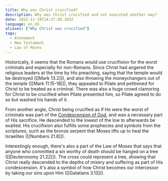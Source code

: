 ```yaml
---
title: Why was Christ crucified?
description: Why was Christ crucified and not executed another way?
date: 2022-11-19T14:27:50.383Z
language: en_US
aliases: ["Why Christ was crucified"]
tags:
  - Atonement
  - New Testament
  - Law of Moses
---
```


Historically, it seems that the Romans would use crucifixion for the worst criminals and especially for non-Romans. Since Christ had angered the religious leaders at the time by His preaching, saying that the temple would be destroyed ([[Mark 13.2]]), and also throwing the moneychangers out of the temple ([[Mark 11.15-18]]), they appealed to Pilate and petitioned for Christ to be treated as a criminal. There was also a huge crowd clamoring for Christ to be crucified when Pilate presented him, so Pilate agreed to do so but washed his hands of it.

From another angle, Christ being crucified as if He were the worst of criminals was part of the [Condescension of God](https://www.churchofjesuschrist.org/study/ensign/2001/12/the-condescension-of-god), and was a necessary part of His sacrifice. He descended to the lowest of the low to afterwards be exalted. His crucifixion also fulfills some prophecies and symbols from the scriptures, such as the bronze serpent that Moses lifts up to heal the Israelites ([[Numbers 21.8]]).

Interestingly enough, there's also a part of the Law of Moses that says that anyone who committed a sin worthy of death should be hanged on a tree ([[Deuteronomy 21.22]]). The cross could represent a tree, showing that Christ really descended to the depths of misery and suffering as part of His condescension. It's also a symbol of how Christ becomes our intercessor by taking our sins upon Him ([[Galatians 3.13]]).
